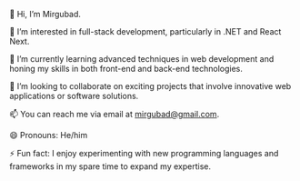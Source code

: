 👋 Hi, I’m Mirgubad.

👀 I’m interested in full-stack development, particularly in .NET and React Next.

🌱 I’m currently learning advanced techniques in web development and honing my skills in both front-end and back-end technologies.

💞️ I’m looking to collaborate on exciting projects that involve innovative web applications or software solutions.

📫 You can reach me via email at mirgubad@gmail.com.

😄 Pronouns: He/him

⚡ Fun fact: I enjoy experimenting with new programming languages and frameworks in my spare time to expand my expertise.
